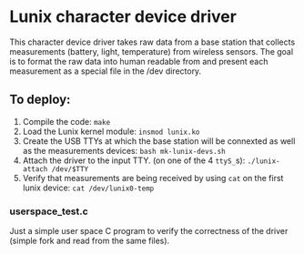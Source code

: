 # Lunix character device driver

This character device driver takes raw data from a base station that collects measurements (battery, light, temperature) from wireless sensors.
The goal is to format the raw data into human readable from and present each measurement as a special file in the /dev directory.

## To deploy:

1. Compile the code: `make`
2. Load the Lunix kernel module: `insmod lunix.ko`
3. Create the USB TTYs at which the base station will be connexted as well as the measurements devices: `bash mk-lunix-devs.sh`
4. Attach the driver to the input TTY. (on one of the 4 `ttyS_`s): `./lunix-attach /dev/$TTY`
5. Verify that measurements are being received by using `cat` on the first lunix device: `cat /dev/lunix0-temp`


### userspace_test.c 

Just a simple user space C program to verify the correctness of the driver (simple fork and read from the same files).
